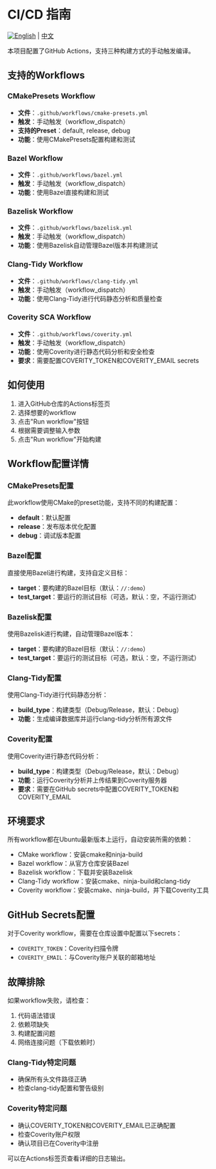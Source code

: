 # CI/CD 指南

[![English](https://img.shields.io/badge/Language-English-blue.svg)](doc/CI_EN.md) | [中文](doc/CI.md)

本项目配置了GitHub Actions，支持三种构建方式的手动触发编译。

## 支持的Workflows

### CMakePresets Workflow

- **文件**：`.github/workflows/cmake-presets.yml`
- **触发**：手动触发（workflow_dispatch）
- **支持的Preset**：default, release, debug
- **功能**：使用CMakePresets配置构建和测试

### Bazel Workflow

- **文件**：`.github/workflows/bazel.yml`
- **触发**：手动触发（workflow_dispatch）
- **功能**：使用Bazel直接构建和测试

### Bazelisk Workflow

- **文件**：`.github/workflows/bazelisk.yml`
- **触发**：手动触发（workflow_dispatch）
- **功能**：使用Bazelisk自动管理Bazel版本并构建测试

### Clang-Tidy Workflow

- **文件**：`.github/workflows/clang-tidy.yml`
- **触发**：手动触发（workflow_dispatch）
- **功能**：使用Clang-Tidy进行代码静态分析和质量检查

### Coverity SCA Workflow

- **文件**：`.github/workflows/coverity.yml`
- **触发**：手动触发（workflow_dispatch）
- **功能**：使用Coverity进行静态代码分析和安全检查
- **要求**：需要配置COVERITY_TOKEN和COVERITY_EMAIL secrets

## 如何使用

1. 进入GitHub仓库的Actions标签页
2. 选择想要的workflow
3. 点击"Run workflow"按钮
4. 根据需要调整输入参数
5. 点击"Run workflow"开始构建

## Workflow配置详情

### CMakePresets配置

此workflow使用CMake的preset功能，支持不同的构建配置：

- **default**：默认配置
- **release**：发布版本优化配置
- **debug**：调试版本配置

### Bazel配置

直接使用Bazel进行构建，支持自定义目标：

- **target**：要构建的Bazel目标（默认：`//:demo`）
- **test_target**：要运行的测试目标（可选，默认：空，不运行测试）

### Bazelisk配置

使用Bazelisk进行构建，自动管理Bazel版本：

- **target**：要构建的Bazel目标（默认：`//:demo`）
- **test_target**：要运行的测试目标（可选，默认：空，不运行测试）

### Clang-Tidy配置

使用Clang-Tidy进行代码静态分析：

- **build_type**：构建类型（Debug/Release，默认：Debug）
- **功能**：生成编译数据库并运行clang-tidy分析所有源文件

### Coverity配置

使用Coverity进行静态代码分析：

- **build_type**：构建类型（Debug/Release，默认：Debug）
- **功能**：运行Coverity分析并上传结果到Coverity服务器
- **要求**：需要在GitHub secrets中配置COVERITY_TOKEN和COVERITY_EMAIL

## 环境要求

所有workflow都在Ubuntu最新版本上运行，自动安装所需的依赖：

- CMake workflow：安装cmake和ninja-build
- Bazel workflow：从官方仓库安装Bazel
- Bazelisk workflow：下载并安装Bazelisk
- Clang-Tidy workflow：安装cmake、ninja-build和clang-tidy
- Coverity workflow：安装cmake、ninja-build，并下载Coverity工具

## GitHub Secrets配置

对于Coverity workflow，需要在仓库设置中配置以下secrets：

- `COVERITY_TOKEN`：Coverity扫描令牌
- `COVERITY_EMAIL`：与Coverity账户关联的邮箱地址

## 故障排除

如果workflow失败，请检查：

1. 代码语法错误
2. 依赖项缺失
3. 构建配置问题
4. 网络连接问题（下载依赖时）

### Clang-Tidy特定问题

- 确保所有头文件路径正确
- 检查clang-tidy配置和警告级别

### Coverity特定问题

- 确认COVERITY_TOKEN和COVERITY_EMAIL已正确配置
- 检查Coverity账户权限
- 确认项目已在Coverity中注册

可以在Actions标签页查看详细的日志输出。

